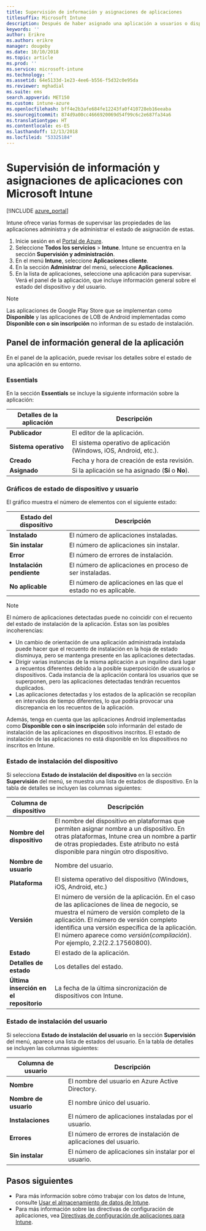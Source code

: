 ```yaml
---
title: Supervisión de información y asignaciones de aplicaciones
titlesuffix: Microsoft Intune
description: Después de haber asignado una aplicación a usuarios o dispositivos, use esta información para ayudarle a supervisar el estado de dicha aplicación.
keywords: ''
author: Erikre
ms.author: erikre
manager: dougeby
ms.date: 10/10/2018
ms.topic: article
ms.prod: ''
ms.service: microsoft-intune
ms.technology: ''
ms.assetid: 64e5133d-1e23-4ee6-b556-f5d32c0e95da
ms.reviewer: mghadial
ms.suite: ems
search.appverid: MET150
ms.custom: intune-azure
ms.openlocfilehash: bff4e2b3afe684fe12243fa0f410728eb16eeaba
ms.sourcegitcommit: 874d9a00cc4666920069d54f99c6c2e687fa34a6
ms.translationtype: HT
ms.contentlocale: es-ES
ms.lasthandoff: 12/13/2018
ms.locfileid: "53325184"
---
```

# <a name="monitor-app-information-and-assignments-with-microsoft-intune"></a>Supervisión de información y asignaciones de aplicaciones con Microsoft Intune

[!INCLUDE [azure_portal](./includes/azure_portal.md)]

Intune ofrece varias formas de supervisar las propiedades de las aplicaciones administra y de administrar el estado de asignación de estas.

1. Inicie sesión en el [Portal de Azure](https://portal.azure.com).
2. Seleccione **Todos los servicios** > **Intune**. Intune se encuentra en la sección **Supervisión y administración**.
3. En el menú **Intune**, seleccione **Aplicaciones cliente**.
4. En la sección **Administrar** del menú, seleccione **Aplicaciones**.
5. En la lista de aplicaciones, seleccione una aplicación para supervisar. Verá el panel de la aplicación, que incluye información general sobre el estado del dispositivo y del usuario.

> [!NOTE]
> Las aplicaciones de Google Play Store que se implementan como **Disponible** y las aplicaciones de LOB de Android implementadas como **Disponible con o sin inscripción** no informan de su estado de instalación.

## <a name="app-overview-pane"></a>Panel de información general de la aplicación

En el panel de la aplicación, puede revisar los detalles sobre el estado de una aplicación en su entorno.

### <a name="essentials"></a>Essentials
En la sección **Essentials** se incluye la siguiente información sobre la aplicación:

 | **Detalles de la aplicación**            | **Descripción**                                                      |
|------------------------|------------------------------------------------------------------|
| **Publicador**          | El editor de la aplicación.                                            |
| **Sistema operativo**   | El sistema operativo de aplicación (Windows, iOS, Android, etc.). |
| **Creado**             | Fecha y hora de creación de esta revisión.                         |
| **Asignado**           | Si la aplicación se ha asignado (**Sí** o **No**).                  |

### <a name="device-and-user-status-graphs"></a>Gráficos de estado de dispositivo y usuario
El gráfico muestra el número de elementos con el siguiente estado:

| **Estado del dispositivo**       | **Descripción**                                       |
|-----------------------|-------------------------------------------------------|
| **Instalado**         | El número de aplicaciones instaladas.                         |
| **Sin instalar**     | El número de aplicaciones sin instalar.                     |
| **Error**            | El número de errores de instalación.                   |
| **Instalación pendiente**   | El número de aplicaciones en proceso de ser instaladas. |
| **No aplicable**           | El número de aplicaciones en las que el estado no es aplicable.            |

> [!NOTE]
> El número de aplicaciones detectadas puede no coincidir con el recuento del estado de instalación de la aplicación. Estas son las posibles incoherencias:
>    - Un cambio de orientación de una aplicación administrada instalada puede hacer que el recuento de instalación en la hoja de estado disminuya, pero se mantenga presente en las aplicaciones detectadas.
>    - Dirigir varias instancias de la misma aplicación a un inquilino dará lugar a recuentos diferentes debido a la posible superposición de usuarios o dispositivos. Cada instancia de la aplicación contará los usuarios que se superponen, pero las aplicaciones detectadas tendrán recuentos duplicados.
>    - Las aplicaciones detectadas y los estados de la aplicación se recopilan en intervalos de tiempo diferentes, lo que podría provocar una discrepancia en los recuentos de la aplicación.
> 
> Además, tenga en cuenta que las aplicaciones Android implementadas como **Disponible con o sin inscripción** solo informarán del estado de instalación de las aplicaciones en dispositivos inscritos. El estado de instalación de las aplicaciones no está disponible en los dispositivos no inscritos en Intune.

### <a name="device-install-status"></a>Estado de instalación del dispositivo

Si selecciona **Estado de instalación del dispositivo** en la sección **Supervisión** del menú, se muestra una lista de estados de dispositivo. En la tabla de detalles se incluyen las columnas siguientes:

| **Columna de dispositivo**      | **Descripción**                                                                                                                                                                                                                                            |
|----------------------|------------------------------------------------------------------------------------------------------------------------------------------------------------------------------------------------------------------------------------------------------------|
| **Nombre del dispositivo**      | El nombre del dispositivo en plataformas que permiten asignar nombre a un dispositivo. En otras plataformas, Intune crea un nombre a partir de otras propiedades. Este atributo no está disponible para ningún otro dispositivo.                                                                       |
| **Nombre de usuario**        | Nombre del usuario.                                                                                                                                                                                                                                      |
| **Plataforma**         | El sistema operativo del dispositivo (Windows, iOS, Android, etc.)                                                                                                                                                                                           |
| **Versión**          | El número de versión de la aplicación. En el caso de las aplicaciones de línea de negocio, se muestra el número de versión completo de la aplicación. El número de versión completo identifica una versión específica de la aplicación. El número aparece como _versión_(_compilación_). Por ejemplo, 2.2(2.2.17560800). |
| **Estado**           | El estado de la aplicación.                                                                                                                                                                                                                                     |
| **Detalles de estado**   | Los detalles del estado.                                                                                                                                                                                                                                     |
| **Última inserción en el repositorio**    | La fecha de la última sincronización de dispositivos con Intune.                                                                                                                                                                                                                  |


### <a name="user-install-status"></a>Estado de instalación del usuario

Si selecciona **Estado de instalación del usuario** en la sección **Supervisión** del menú, aparece una lista de estados del usuario. En la tabla de detalles se incluyen las columnas siguientes:

| **Columna de usuario**     | **Descripción**                           |
|---------------------|-------------------------------------------|
| **Nombre**            | El nombre del usuario en Azure Active Directory.         |
| **Nombre de usuario**       | El nombre único del usuario.              |
| **Instalaciones**   | El número de aplicaciones instaladas por el usuario. |
| **Errores**        | El número de errores de instalación de aplicaciones del usuario.     |
| **Sin instalar**   | El número de aplicaciones sin instalar por el usuario. |


## <a name="next-steps"></a>Pasos siguientes

- Para más información sobre cómo trabajar con los datos de Intune, consulte [Usar el almacenamiento de datos de Intune](reports-nav-create-intune-reports.md).
- Para más información sobre las directivas de configuración de aplicaciones, vea [Directivas de configuración de aplicaciones para Intune](app-configuration-policies-overview.md).
